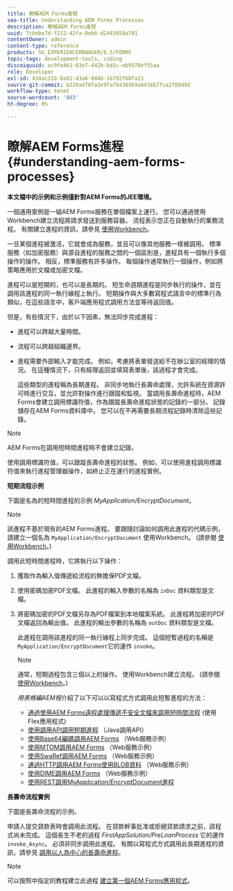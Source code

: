 ```yaml
---
title: 瞭解AEM Forms進程
seo-title: Understanding AEM Forms Processes
description: 瞭解AEM Forms進程
uuid: 7cbebe7d-f222-42fa-8eb6-d2443458a791
contentOwner: admin
content-type: reference
products: SG_EXPERIENCEMANAGER/6.5/FORMS
topic-tags: development-tools, coding
discoiquuid: ac9fe461-63e7-442b-bd1c-eb9576ef55aa
role: Developer
exl-id: 434ac316-8a01-43a6-844b-1b792f60fa21
source-git-commit: b220adf6fa3e9faf94389b9a9416b7fca2f89d9d
workflow-type: tm+mt
source-wordcount: '803'
ht-degree: 0%

---
```


# 瞭解AEM Forms進程 {#understanding-aem-forms-processes}

**本文檔中的示例和示例僅針對AEM Forms的JEE環境。**

一個通用案例是一組AEM Forms服務在單個檔案上運行。 您可以通過使用Workbench建立流程將請求發送到服務容器。 流程表示您正在自動執行的業務流程。 有關建立進程的資訊，請參見 [使用Workbench](https://www.adobe.com/go/learn_aemforms_workbench_63)。

一旦某個進程被激活，它就會成為服務，並且可以像其他服務一樣被調用。 標準服務（如加密服務）與源自進程的服務之間的一個區別是，進程具有一個執行多個操作的操作。 相反，標準服務有許多操作。 每個操作通常執行一個操作，例如將策略應用於文檔或加密文檔。

進程可以是短期的，也可以是長期的。 短生命週期進程是同步執行的操作，並在調用該進程的同一執行線程上執行。 短期操作與大多數寫程式語言中的標準行為類似，在這些語言中，客戶端應用程式調用方法並等待返回值。

但是，有些情況下，由於以下因素，無法同步完成進程：

* 進程可以跨越大量時間。
* 流程可以跨越組織邊界。
* 進程需要外部輸入才能完成。 例如，考慮將表單發送給不在辦公室的經理的情況。 在這種情況下，只有經理返回並填寫表單後，該過程才會完成。

   這些類型的進程稱為長期進程。 非同步地執行長壽命處理，允許系統在資源許可時進行交互，並允許對操作進行跟蹤和監視。 當調用長壽命進程時，AEM Forms會建立調用標識符值，作為跟蹤長壽命進程狀態的記錄的一部分。 記錄儲存在AEM Forms資料庫中。 您可以在不再需要長期流程記錄時清除這些記錄。

>[!NOTE]
>
>AEM Forms在調用短時間進程時不會建立記錄。

使用調用標識符值，可以跟蹤長壽命進程的狀態。 例如，可以使用進程調用標識符值來執行進程管理器操作，如終止正在運行的進程實例。

**短期流程示例**

下圖是名為的短時間進程的示例 *MyApplication/EncryptDocument*。

>[!NOTE]
>
>該進程不基於現有的AEM Forms進程。 要跟隨討論如何調用此進程的代碼示例，請建立一個名為 `MyApplication/EncryptDocument` 使用Workbench。 (請參閱 [使用Workbench](https://www.adobe.com/go/learn_aemforms_workbench_63)。)

調用此短時間進程時，它將執行以下操作：

1. 獲取作為輸入值傳遞給流程的無擔保PDF文檔。
1. 使用密碼加密PDF文檔。 此進程的輸入參數的名稱為 `inDoc` 資料類型是文檔。
1. 將密碼加密的PDF文檔另存為PDF檔案到本地檔案系統。 此進程將加密的PDF文檔返回為輸出值。 此進程的輸出參數的名稱為 `outDoc` 資料類型是文檔。

   此進程在調用該進程的同一執行線程上同步完成。 這個短暫過程的名稱是 `MyApplication/EncryptDocument`它的運作 `invoke`。

   >[!NOTE]
   >
   >通常，短期過程包含三個以上的操作。 使用Workbench建立流程。 (請參閱 [使用Workbench](https://www.adobe.com/go/learn_aemforms_workbench_63)。)

   *用表格編AEM程*&#x200B;介紹了以下可以以寫程式方式調用此短暫進程的方法：

   * [通過使用AEM Forms遠程處理傳遞不安全文檔來調用短時間流程](/help/forms/developing/invoking-aem-forms-using-remoting.md#invoking-a-short-lived-process-by-passing-an-unsecure-document-using-remoting) (使用Flex應用程式)
   * [使用調用API調用短期進程](/help/forms/developing/invoking-aem-forms-using-java.md#invoking-a-short-lived-process-using-the-invocation-api) （Java調用API）
   * [使用Base64編碼調用AEM Forms](/help/forms/developing/invoking-aem-forms-using-web.md#invoking-aem-forms-using-base64-encoding) （Web服務示例）
   * [使用MTOM調用AEM Forms](/help/forms/developing/invoking-aem-forms-using-web.md#invoking-aem-forms-using-mtom) （Web服務示例）
   * [使用SwaRef調用AEM Forms](/help/forms/developing/invoking-aem-forms-using-web.md#invoking-aem-forms-using-swaref) （Web服務示例）
   * [通過HTTP調用AEM Forms使用BLOB資料](/help/forms/developing/invoking-aem-forms-using-web.md#invoking-aem-forms-using-blob-data-over-http) （Web服務示例）
   * [使用DIME調用AEM Forms](/help/forms/developing/invoking-aem-forms-using-web.md#invoking-aem-forms-using-dime) （Web服務示例）
   * [使用REST調用MyApplication/EncryptDocument進程](/help/forms/developing/invoking-aem-forms-using-rest.md)

**長壽命流程實例**

下圖是長壽命流程的示例。

申請人提交貸款表時會調用此流程。 在貸款幹事批准或拒絕貸款請求之前，該程式尚未完成。 這個長生不老的過程 *FirstAppSolution/PreLoanProcess* 它的運作 `invoke_Async`。 必須非同步調用此進程。 有關以寫程式方式調用此長期進程的資訊，請參見 [調用以人為中心的長壽命進程](/help/forms/developing/invoking-human-centric-long-lived.md#invoking-human-centric-long-lived-processes)。

>[!NOTE]
>
>可以按照中指定的教程建立此過程 [建立第一個AEM Forms應用程式](https://www.adobe.com/go/learn_aemforms_firstapp_ds_63)。
